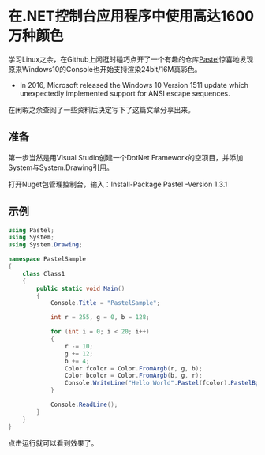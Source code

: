 # 在.NET控制台应用程序中使用高达1600万种颜色

学习Linux之余，在Github上闲逛时碰巧点开了一个有趣的仓库[Pastel](https://github.com/silkfire/Pastel)惊喜地发现原来Windows10的Console也开始支持渲染24bit/16M真彩色。

- In 2016, Microsoft released the Windows 10 Version 1511 update which unexpectedly implemented support for ANSI escape sequences.

在闲暇之余查阅了一些资料后决定写下了这篇文章分享出来。

## 准备

第一步当然是用Visual Studio创建一个DotNet Framework的空项目，并添加System与System.Drawing引用。

打开Nuget包管理控制台，输入：Install-Package Pastel -Version 1.3.1

## 示例

``` cs
using Pastel;
using System;
using System.Drawing;

namespace PastelSample
{
    class Class1
    {
        public static void Main()
        {
            Console.Title = "PastelSample";

            int r = 255, g = 0, b = 128;

            for (int i = 0; i < 20; i++)
            {
                r -= 10;
                g += 12;
                b += 4;
                Color fcolor = Color.FromArgb(r, g, b);
                Color bcolor = Color.FromArgb(b, g, r);
                Console.WriteLine("Hello World".Pastel(fcolor).PastelBg(bcolor));
            }

            Console.ReadLine();
        }
    }
}

```

点击运行就可以看到效果了。